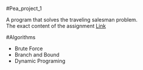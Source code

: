 #Pea_project_1

A program that solves the traveling salesman problem.\
The exact content of the assignment  [Link ](http://staff.iiar.pwr.wroc.pl/antoni.sterna/pea/PEA_ZP_1.pdf)

#Algorithms
* Brute Force
* Branch and Bound
* Dynamic Programing